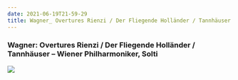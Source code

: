 ```yaml
---
date: 2021-06-19T21-59-29
title: Wagner_ Overtures Rienzi / Der Fliegende Holländer / Tannhäuser – Wiener Philharmoniker, Solti
---
```

### Wagner: Overtures Rienzi / Der Fliegende Holländer / Tannhäuser – Wiener Philharmoniker, Solti
[1]: https://www.discogs.com/release/10100112

[![](https://img.discogs.com/tryFwzLm9YuavoZG8H91EuuLsRw=/fit-in/600x615/filters:strip_icc():format(jpeg):mode_rgb():quality(90)/discogs-images/R-10100112-1624139756-3518.jpeg.jpg)][1]
